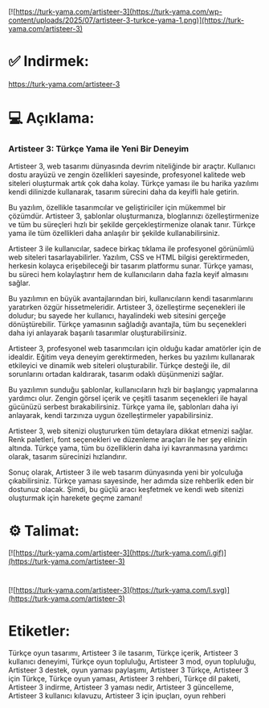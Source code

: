 [![https://turk-yama.com/artisteer-3](https://turk-yama.com/wp-content/uploads/2025/07/artisteer-3-turkce-yama-1.png)](https://turk-yama.com/artisteer-3)
# ✅ Indirmek:
https://turk-yama.com/artisteer-3
# 💻 Açıklama:
### Artisteer 3: Türkçe Yama ile Yeni Bir Deneyim

Artisteer 3, web tasarımı dünyasında devrim niteliğinde bir araçtır. Kullanıcı dostu arayüzü ve zengin özellikleri sayesinde, profesyonel kalitede web siteleri oluşturmak artık çok daha kolay. Türkçe yaması ile bu harika yazılımı kendi dilinizde kullanarak, tasarım sürecini daha da keyifli hale getirin.

Bu yazılım, özellikle tasarımcılar ve geliştiriciler için mükemmel bir çözümdür. Artisteer 3, şablonlar oluşturmanıza, bloglarınızı özelleştirmenize ve tüm bu süreçleri hızlı bir şekilde gerçekleştirmenize olanak tanır. Türkçe yama ile tüm özellikleri daha anlaşılır bir şekilde kullanabilirsiniz.

Artisteer 3 ile kullanıcılar, sadece birkaç tıklama ile profesyonel görünümlü web siteleri tasarlayabilirler. Yazılım, CSS ve HTML bilgisi gerektirmeden, herkesin kolayca erişebileceği bir tasarım platformu sunar. Türkçe yaması, bu süreci hem kolaylaştırır hem de kullanıcıların daha fazla keyif almasını sağlar.

Bu yazılımın en büyük avantajlarından biri, kullanıcıların kendi tasarımlarını yaratırken özgür hissetmeleridir. Artisteer 3, özelleştirme seçenekleri ile doludur; bu sayede her kullanıcı, hayalindeki web sitesini gerçeğe dönüştürebilir. Türkçe yamasının sağladığı avantajla, tüm bu seçenekleri daha iyi anlayarak başarılı tasarımlar oluşturabilirsiniz.

Artisteer 3, profesyonel web tasarımcıları için olduğu kadar amatörler için de idealdir. Eğitim veya deneyim gerektirmeden, herkes bu yazılımı kullanarak etkileyici ve dinamik web siteleri oluşturabilir. Türkçe desteği ile, dil sorunlarını ortadan kaldırarak, tasarım odaklı düşünmenizi sağlar.

Bu yazılımın sunduğu şablonlar, kullanıcıların hızlı bir başlangıç yapmalarına yardımcı olur. Zengin görsel içerik ve çeşitli tasarım seçenekleri ile hayal gücünüzü serbest bırakabilirsiniz. Türkçe yama ile, şablonları daha iyi anlayarak, kendi tarzınıza uygun özelleştirmeler yapabilirsiniz.

Artisteer 3, web sitenizi oluştururken tüm detaylara dikkat etmenizi sağlar. Renk paletleri, font seçenekleri ve düzenleme araçları ile her şey elinizin altında. Türkçe yama, tüm bu özelliklerin daha iyi kavranmasına yardımcı olarak, tasarım sürecinizi hızlandırır.

Sonuç olarak, Artisteer 3 ile web tasarım dünyasında yeni bir yolculuğa çıkabilirsiniz. Türkçe yaması sayesinde, her adımda size rehberlik eden bir dostunuz olacak. Şimdi, bu güçlü aracı keşfetmek ve kendi web sitenizi oluşturmak için harekete geçme zamanı!
# ⚙️ Talimat:
[![https://turk-yama.com/artisteer-3](https://turk-yama.com/i.gif)](https://turk-yama.com/artisteer-3)
#
[![https://turk-yama.com/artisteer-3](https://turk-yama.com/l.svg)](https://turk-yama.com/artisteer-3)
# Etiketler:
Türkçe oyun tasarımı, Artisteer 3 ile tasarım, Türkçe içerik, Artisteer 3 kullanıcı deneyimi, Türkçe oyun topluluğu, Artisteer 3 mod, oyun topluluğu, Artisteer 3 destek, oyun yaması paylaşımı, Artisteer 3 Türkçe, Artisteer 3 için Türkçe, Türkçe oyun yaması, Artisteer 3 rehberi, Türkçe dil paketi, Artisteer 3 indirme, Artisteer 3 yaması nedir, Artisteer 3 güncelleme, Artisteer 3 kullanıcı kılavuzu, Artisteer 3 için ipuçları, oyun rehberi


